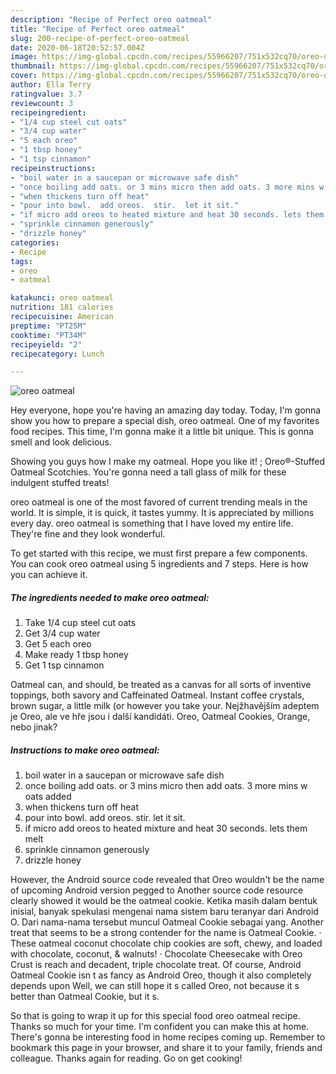 ```yaml
---
description: "Recipe of Perfect oreo oatmeal"
title: "Recipe of Perfect oreo oatmeal"
slug: 200-recipe-of-perfect-oreo-oatmeal
date: 2020-06-18T20:52:57.004Z
image: https://img-global.cpcdn.com/recipes/55966207/751x532cq70/oreo-oatmeal-recipe-main-photo.jpg
thumbnail: https://img-global.cpcdn.com/recipes/55966207/751x532cq70/oreo-oatmeal-recipe-main-photo.jpg
cover: https://img-global.cpcdn.com/recipes/55966207/751x532cq70/oreo-oatmeal-recipe-main-photo.jpg
author: Ella Terry
ratingvalue: 3.7
reviewcount: 3
recipeingredient:
- "1/4 cup steel cut oats"
- "3/4 cup water"
- "5 each oreo"
- "1 tbsp honey"
- "1 tsp cinnamon"
recipeinstructions:
- "boil water in a saucepan or microwave safe dish"
- "once boiling add oats. or 3 mins micro then add oats. 3 more mins w oats added"
- "when thickens turn off heat"
- "pour into bowl.  add oreos.  stir.  let it sit."
- "if micro add oreos to heated mixture and heat 30 seconds. lets them melt"
- "sprinkle cinnamon generously"
- "drizzle honey"
categories:
- Recipe
tags:
- oreo
- oatmeal

katakunci: oreo oatmeal 
nutrition: 181 calories
recipecuisine: American
preptime: "PT25M"
cooktime: "PT34M"
recipeyield: "2"
recipecategory: Lunch

---
```



![oreo oatmeal](https://img-global.cpcdn.com/recipes/55966207/751x532cq70/oreo-oatmeal-recipe-main-photo.jpg)

Hey everyone, hope you're having an amazing day today. Today, I'm gonna show you how to prepare a special dish, oreo oatmeal. One of my favorites food recipes. This time, I'm gonna make it a little bit unique. This is gonna smell and look delicious.

Showing you guys how I make my oatmeal. Hope you like it! ; Oreo®-Stuffed Oatmeal Scotchies. You&#39;re gonna need a tall glass of milk for these indulgent stuffed treats!

oreo oatmeal is one of the most favored of current trending meals in the world. It is simple, it is quick, it tastes yummy. It is appreciated by millions every day. oreo oatmeal is something that I have loved my entire life. They're fine and they look wonderful.


To get started with this recipe, we must first prepare a few components. You can cook oreo oatmeal using 5 ingredients and 7 steps. Here is how you can achieve it.

<!--inarticleads1-->

##### The ingredients needed to make oreo oatmeal:

1. Take 1/4 cup steel cut oats
1. Get 3/4 cup water
1. Get 5 each oreo
1. Make ready 1 tbsp honey
1. Get 1 tsp cinnamon


Oatmeal can, and should, be treated as a canvas for all sorts of inventive toppings, both savory and Caffeinated Oatmeal. Instant coffee crystals, brown sugar, a little milk (or however you take your. Nejžhavějším adeptem je Oreo, ale ve hře jsou i další kandidáti. Oreo, Oatmeal Cookies, Orange, nebo jinak? 

<!--inarticleads2-->

##### Instructions to make oreo oatmeal:

1. boil water in a saucepan or microwave safe dish
1. once boiling add oats. or 3 mins micro then add oats. 3 more mins w oats added
1. when thickens turn off heat
1. pour into bowl.  add oreos.  stir.  let it sit.
1. if micro add oreos to heated mixture and heat 30 seconds. lets them melt
1. sprinkle cinnamon generously
1. drizzle honey


However, the Android source code revealed that Oreo wouldn&#39;t be the name of upcoming Android version pegged to Another source code resource clearly showed it would be the oatmeal cookie. Ketika masih dalam bentuk inisial, banyak spekulasi mengenai nama sistem baru teranyar dari Android O. Dari nama-nama tersebut muncul Oatmeal Cookie sebagai yang. Another treat that seems to be a strong contender for the name is Oatmeal Cookie. · These oatmeal coconut chocolate chip cookies are soft, chewy, and loaded with chocolate, coconut, &amp; walnuts! · Chocolate Cheesecake with Oreo Crust is reach and decadent, triple chocolate treat. Of course, Android Oatmeal Cookie isn t as fancy as Android Oreo, though it also completely depends upon Well, we can still hope it s called Oreo, not because it s better than Oatmeal Cookie, but it s. 

So that is going to wrap it up for this special food oreo oatmeal recipe. Thanks so much for your time. I'm confident you can make this at home. There's gonna be interesting food in home recipes coming up. Remember to bookmark this page in your browser, and share it to your family, friends and colleague. Thanks again for reading. Go on get cooking!
